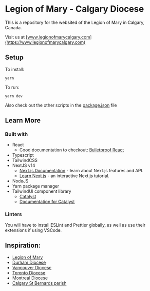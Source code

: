 # Legion of Mary - Calgary Diocese

This is a repository for the websited of the Legion of Mary in Calgary, Canada.

Visit us at [www.legionofmarycalgary.com](https://www.legionofmarycalgary.com)

## Setup

To install:

```
yarn
```

To run:

```
yarn dev
```

Also check out the other scripts in the [package.json](./package.json) file

## Learn More

### Built with

- React
  - Good documentation to checkout: [Bulletproof React](https://github.com/alan2207/bulletproof-react)
- Typescript
- TailwindCSS
- NextJS v14
  - [Next.js Documentation](https://nextjs.org/docs) - learn about Next.js features and API.
  - [Learn Next.js](https://nextjs.org/learn) - an interactive Next.js tutorial.
- NodeJS
- Yarn package manager
- TailwindUI component library
  - [Catalyst](https://tailwindui.com/templates/catalyst)
  - [Documentation for Catalyst](https://catalyst.tailwindui.com/docs)

### Linters

You will have to install ESLint and Prettier globally, as well as use their extensions if using VSCode.

## Inspiration:

- [Legion of Mary](https://www.legionofmary.ie/)
- [Durham Diocese](https://www.legionofmarydurham.ca/)
- [Vancouver Diocese](https://www.hrvancouvercomitium.com/)
- [Toronto Diocese](https://legionofmarytorontosenatus.com/)
- [Montreal Diocese](https://www.smlm.org/)
- [Calgary St Bernards parish](https://www.stbernardsparish.ca/legion-of-mary/)
